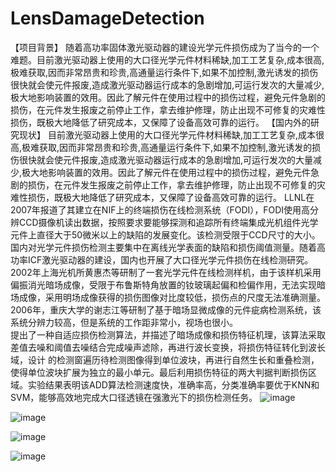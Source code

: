 # LensDamageDetection
【项目背景】
 随着高功率固体激光驱动器的建设光学元件损伤成为了当今的一个难题。目前激光驱动器上使用的大口径光学元件材料稀缺,加工工艺复杂,成本很高,极难获取,因而非常昂贵和珍贵,高通量运行条件下,如果不加控制,激光诱发的损伤很快就会使元件报废,造成激光驱动器运行成本的急剧增加,可运行发次的大量减少,极大地影响装置的效用。因此了解元件在使用过程中的损伤过程，避免元件急剧的损伤，在元件发生报废之前停止工作，拿去维护修理，防止出现不可修复的灾难性损伤，既极大地降低了研究成本，又保障了设备高效可靠的运行。
【国内外的研究现状】
目前激光驱动器上使用的大口径光学元件材料稀缺,加工工艺复杂,成本很高,极难获取,因而非常昂贵和珍贵,高通量运行条件下,如果不加控制,激光诱发的损伤很快就会使元件报废,造成激光驱动器运行成本的急剧增加,可运行发次的大量减少,极大地影响装置的效用。因此了解元件在使用过程中的损伤过程，避免元件急剧的损伤，在元件发生报废之前停止工作，拿去维护修理，防止出现不可修复的灾难性损伤，既极大地降低了研究成本，又保障了设备高效可靠的运行。
LLNL在2007年报道了其建立在NIF上的终端损伤在线检测系统（FODI），FODI使用高分辨CCD摄像机读出数据，按照要求要能够探测和追踪所有终端集成光机组件光学元件上直径大于50微米以上的缺陷的发展变化。该检测受限于CCD尺寸的大小。国内对光学元件损伤检测主要集中在离线光学表面的缺陷和损伤阈值测量。随着高功率ICF激光驱动器的建设，国内也开展了大口径光学元件损伤在线检测研究。2002年上海光机所黄惠杰等研制了一套光学元件在线检测样机，由于该样机采用偏振消光暗场成像，受限于布鲁斯特角放置的钕玻璃起偏和检偏作用，无法实现暗场成像，采用明场成像获得的损伤图像对比度较低，损伤点的尺度无法准确测量。2006年，重庆大学的谢志江等研制了基于暗场显微成像的元件疵病检测系统，该系统分辨力较高，但是系统的工作距非常小，视场也很小。  
提出了一种自适应损伤检测算法，并描述了暗场成像和损伤特征机理，该算法采取差值去噪和阈值去噪结合完成噪声滤除，再进行波长变换，将损伤特征转化到波长域，设计 的检测窗遍历待检测图像得到单位波块，再进行自然生长和重叠检测，使得单位波块扩展为独立的最小单元。最后利用损伤特征的两大判据判断损伤区域。实验结果表明该ADD算法检测速度快，准确率高，分类准确率要优于KNN和SVM，能够高效地完成大口径透镜在强激光下的损伤检测任务。
![image](https://user-images.githubusercontent.com/30195788/158142555-550c8613-5a9c-4b3e-b223-e95c8a002cab.png)

![image](https://user-images.githubusercontent.com/30195788/158142433-4aa58b56-6793-45fd-8b64-b57bb246755a.png)

![image](https://user-images.githubusercontent.com/30195788/158142332-c753ef66-acea-4a0b-86bc-dc869fb49c5d.png)

![image](https://user-images.githubusercontent.com/30195788/158142399-da10eef5-aa06-4fc2-bd46-f0e8ede8f2c1.png)
